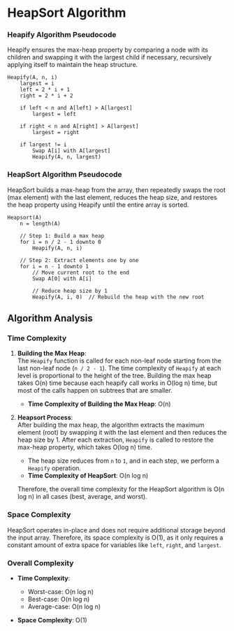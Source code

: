 # HeapSort Algorithm


### **Heapify Algorithm Pseudocode**

Heapify ensures the max-heap property by comparing a node with its children and swapping it with the largest child if necessary, recursively applying itself to maintain the heap structure.

```plaintext
Heapify(A, n, i)
    largest = i
    left = 2 * i + 1
    right = 2 * i + 2

    if left < n and A[left] > A[largest]
        largest = left

    if right < n and A[right] > A[largest]
        largest = right

    if largest != i
        Swap A[i] with A[largest]
        Heapify(A, n, largest)
```

### **HeapSort Algorithm Pseudocode**

HeapSort builds a max-heap from the array, then repeatedly swaps the root (max element) with the last element, reduces the heap size, and restores the heap property using Heapify until the entire array is sorted.

```plaintext
Heapsort(A)
    n = length(A)

    // Step 1: Build a max heap
    for i = n / 2 - 1 downto 0
        Heapify(A, n, i)

    // Step 2: Extract elements one by one
    for i = n - 1 downto 1
        // Move current root to the end
        Swap A[0] with A[i]

        // Reduce heap size by 1
        Heapify(A, i, 0)  // Rebuild the heap with the new root
```

## Algorithm Analysis

### Time Complexity

1. **Building the Max Heap**:  
   The `Heapify` function is called for each non-leaf node starting from the last non-leaf node (`n / 2 - 1`). The time complexity of `Heapify` at each level is proportional to the height of the tree. Building the max heap takes O(n) time because each heapify call works in O(log n) time, but most of the calls happen on subtrees that are smaller.

    - **Time Complexity of Building the Max Heap**: O(n)

    
2. **Heapsort Process**:  
   After building the max heap, the algorithm extracts the maximum element (root) by swapping it with the last element and then reduces the heap size by 1. After each extraction, `Heapify` is called to restore the max-heap property, which takes O(log n) time.

    - The heap size reduces from `n` to `1`, and in each step, we perform a `Heapify` operation.
    - **Time Complexity of HeapSort**: O(n log n)

   Therefore, the overall time complexity for the HeapSort algorithm is O(n log n) in all cases (best, average, and worst).

### Space Complexity

HeapSort operates in-place and does not require additional storage beyond the input array. Therefore, its space complexity is O(1), as it only requires a constant amount of extra space for variables like `left`, `right`, and `largest`.

### Overall Complexity

- **Time Complexity**:
    - Worst-case: O(n log n)
    - Best-case: O(n log n)
    - Average-case: O(n log n)

- **Space Complexity**: O(1)


